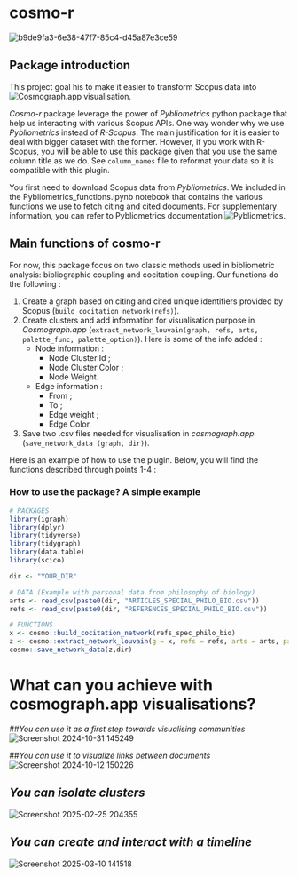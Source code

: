 # cosmo-r
![b9de9fa3-6e38-47f7-85c4-d45a87e3ce59](https://github.com/user-attachments/assets/7c66e0a4-887e-4fdc-a709-ee4a47166099)

## Package introduction
This project goal his to make it easier to transform Scopus data into ![Cosmograph.app visualisation](https://cosmograph.app/run/). 

_Cosmo-r_ package leverage the power of _Pybliometrics_ python package that help us interacting with various Scopus APIs. One way wonder why we use _Pybliometrics_ instead of _R-Scopus_. The main justification for it is easier to deal with bigger dataset with the former. However, if you work with R-Scopus, you will be able to use this package given that you use the same column title as we do. See `column_names` file to reformat your data so it is compatible with this plugin. 

You first need to download Scopus data from _Pybliometrics_. We included in the Pybliometrics_functions.ipynb notebook that contains the various functions we use to fetch citing and cited documents. For supplementary information, you can refer to Pybliometrics documentation ![Pybliometrics](pybliometrics.readthedocs.io). 

## Main functions of cosmo-r
For now, this package focus on two classic methods used in bibliometric analysis: bibliographic coupling and cocitation coupling. 
Our functions do the following : 
1. Create a graph based on citing and cited unique identifiers provided by Scopus (`build_cocitation_network(refs)`). 
3. Create clusters and add information for visualisation purpose in _Cosmograph.app_ (`extract_network_louvain(graph, refs, arts, palette_func, palette_option)`). Here is some of the info added : 
	- Node information : 
		- Node Cluster Id ; 
		- Node Cluster Color ; 
		- Node Weight.
	- Edge information : 
		- From ;  
		- To ; 
		- Edge weight ; 
		- Edge Color.
4. Save two .csv files needed for visualisation in _cosmograph.app_ (`save_network_data (graph, dir)`). 

Here is an example of how to use the plugin. Below, you will find the functions described through points 1-4 : 

### How to use the package? A simple example
```r
# PACKAGES
library(igraph)
library(dplyr)
library(tidyverse)
library(tidygraph)
library(data.table)
library(scico)

dir <- "YOUR_DIR"

# DATA (Example with personal data from philosophy of biology) 
arts <- read_csv(paste0(dir, "ARTICLES_SPECIAL_PHILO_BIO.csv"))
refs <- read_csv(paste0(dir, "REFERENCES_SPECIAL_PHILO_BIO.csv"))

# FUNCTIONS
x <- cosmo::build_cocitation_network(refs_spec_philo_bio)
z <- cosmo::extract_network_louvain(g = x, refs = refs, arts = arts, palette_func = scico,  palette_option = "hawaii")
cosmo::save_network_data(z,dir)
```

# What can you achieve with cosmograph.app visualisations? 
##_You can use it as a first step towards visualising communities_
![Screenshot 2024-10-31 145249](https://github.com/user-attachments/assets/2d68e066-5970-4571-81d3-fdf337ff0fd5)

##_You can use it to visualize links between documents_
![Screenshot 2024-10-12 150226](https://github.com/user-attachments/assets/8f35aacd-2f83-428f-9578-fd578180400c)
## _You can isolate clusters_
![Screenshot 2025-02-25 204355](https://github.com/user-attachments/assets/776f6995-6833-40d5-83c0-77ecd2b1360e)
## _You can create and interact with a timeline_
![Screenshot 2025-03-10 141518](https://github.com/user-attachments/assets/b4953c99-ff42-4d66-ae9d-b611c82d54bf)
